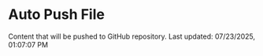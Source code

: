# Auto Push File

Content that will be pushed to GitHub repository.
Last updated: 07/23/2025, 01:07:07 PM